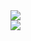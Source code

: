 <a href="https://github.com/dauntless7">
  <img src="https://komarev.com/ghpvc/?username=dauntless7&color=blueviolet" />
</a>
<br/>
<a href="https://github.com/deadly">
  <img align="center" src="https://github-readme-stats.vercel.app/api/top-langs/?username=dauntless7&theme=radical&card_width=495" />
</a>
